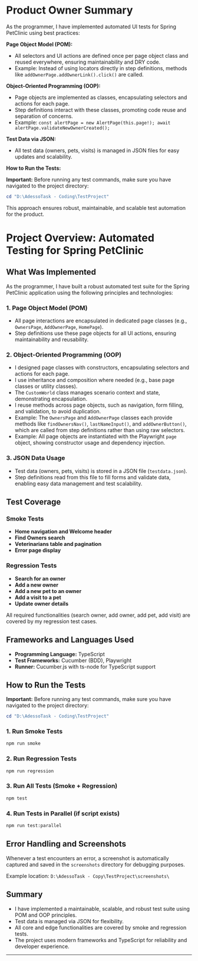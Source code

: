 # Product Owner Summary

As the programmer, I have implemented automated UI tests for Spring PetClinic using best practices:

**Page Object Model (POM):**

- All selectors and UI actions are defined once per page object class and reused everywhere, ensuring maintainability and DRY code.
- Example: Instead of using locators directly in step definitions, methods like `addOwnerPage.addOwnerLink().click()` are called.

**Object-Oriented Programming (OOP):**

- Page objects are implemented as classes, encapsulating selectors and actions for each page.
- Step definitions interact with these classes, promoting code reuse and separation of concerns.
- Example: `const alertPage = new AlertPage(this.page!); await alertPage.validateNewOwnerCreated();`

**Test Data via JSON:**

- All test data (owners, pets, visits) is managed in JSON files for easy updates and scalability.

**How to Run the Tests:**

**Important:** Before running any test commands, make sure you have navigated to the project directory:

```powershell
cd "D:\AdessoTask - Coding\TestProject"
```
This approach ensures robust, maintainable, and scalable test automation for the product.

# Project Overview: Automated Testing for Spring PetClinic

## What Was Implemented

As the programmer, I have built a robust automated test suite for the Spring PetClinic application using the following principles and technologies:

### 1. Page Object Model (POM)

- All page interactions are encapsulated in dedicated page classes (e.g., `OwnersPage`, `AddOwnerPage`, `HomePage`).
- Step definitions use these page objects for all UI actions, ensuring maintainability and reusability.

### 2. Object-Oriented Programming (OOP)

- I designed page classes with constructors, encapsulating selectors and actions for each page.
- I use inheritance and composition where needed (e.g., base page classes or utility classes).
- The `CustomWorld` class manages scenario context and state, demonstrating encapsulation.
- I reuse methods across page objects, such as navigation, form filling, and validation, to avoid duplication.
- Example: The `OwnersPage` and `AddOwnerPage` classes each provide methods like `findOwnersNav()`, `lastNameInput()`, and `addOwnerButton()`, which are called from step definitions rather than using raw selectors.
- Example: All page objects are instantiated with the Playwright `page` object, showing constructor usage and dependency injection.

### 3. JSON Data Usage

- Test data (owners, pets, visits) is stored in a JSON file (`testdata.json`).
- Step definitions read from this file to fill forms and validate data, enabling easy data management and test scalability.

## Test Coverage

### Smoke Tests

- **Home navigation and Welcome header**
- **Find Owners search**
- **Veterinarians table and pagination**
- **Error page display**

### Regression Tests

- **Search for an owner**
- **Add a new owner**
- **Add a new pet to an owner**
- **Add a visit to a pet**
- **Update owner details**

All required functionalities (search owner, add owner, add pet, add visit) are covered by my regression test cases.

## Frameworks and Languages Used

- **Programming Language:** TypeScript
- **Test Frameworks:** Cucumber (BDD), Playwright
- **Runner:** Cucumber.js with ts-node for TypeScript support

## How to Run the Tests
**Important:** Before running any test commands, make sure you have navigated to the project directory:

```powershell
cd "D:\AdessoTask - Coding\TestProject"
```

### 1. Run Smoke Tests

```sh
npm run smoke
```

### 2. Run Regression Tests

```sh
npm run regression
```

### 3. Run All Tests (Smoke + Regression)

```sh
npm test
```

### 4. Run Tests in Parallel (if script exists)

```sh
npm run test:parallel
```

## Error Handling and Screenshots

Whenever a test encounters an error, a screenshot is automatically captured and saved in the `screenshots` directory for debugging purposes.

Example location: `D:\AdessoTask - Copy\TestProject\screenshots\`

## Summary

- I have implemented a maintainable, scalable, and robust test suite using POM and OOP principles.
- Test data is managed via JSON for flexibility.
- All core and edge functionalities are covered by smoke and regression tests.
- The project uses modern frameworks and TypeScript for reliability and developer experience.

---
